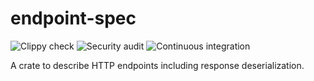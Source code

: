 # endpoint-spec

![Clippy check](https://github.com/3scale-rs/endpoint-spec/workflows/Clippy%20check/badge.svg)
![Security audit](https://github.com/3scale-rs/endpoint-spec/workflows/Security%20audit/badge.svg)
![Continuous integration](https://github.com/3scale-rs/endpoint-spec/workflows/Continuous%20integration/badge.svg)

A crate to describe HTTP endpoints including response deserialization.
